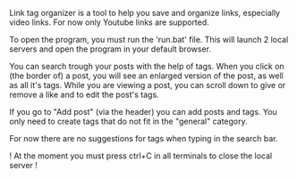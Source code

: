 Link tag organizer is a tool to help you save and organize links, especially video links. For now only Youtube links are supported.

To open the program, you must run the 'run.bat' file. This will launch 2 local servers and open the program in your default browser.

You can search trough your posts with the help of tags. When you click on (the border of) a post, you will see an enlarged version of the post, as well as all it's tags.
While you are viewing a post, you can scroll down to give or remove a like and to edit the post's tags.

If you go to "Add post" (via the header) you can add posts and tags. You only need to create tags that do not fit in the "general" category.

For now there are no suggestions for tags when typing in the search bar.

! At the moment you must press ctrl+C in all terminals to close the local server !

